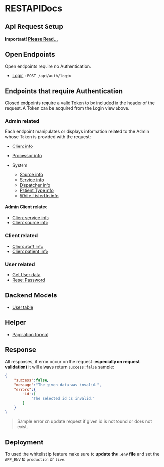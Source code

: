 # RESTAPIDocs

## Api Request Setup
#### Important! [Please Read...](config.md)


## Open Endpoints

Open endpoints require no Authentication.

* [Login](login.md) : `POST /api/auth/login`

## Endpoints that require Authentication

Closed endpoints require a valid Token to be included in the header of the
request. A Token can be acquired from the Login view above.

### Admin related

Each endpoint manipulates or displays information related to the Admin whose
Token is provided with the request:

* [Client info](admin/client/client.md)
* [Processor info](admin/processor/processor.md)

* System
    * [Source info](admin/system/source/source.md)
    * [Service info](admin/service/service.md)
    * [Dispatcher info](admin/system/dispatcher/dispatcher.md)
    * [Patient Type info](admin/system/patient_type/patient_type.md)
    * [White Listed Ip info](admin/system/white_listed_ip/white_listed_ip.md)

#### Admin Client related

* [Client service info](admin/service/client/client.md)
* [Client source info](admin/client/sources/sources.md)

### Client related

* [Client staff info](client/staff/staff.md)
* [Client patient info](client/patient/index.md)


### User related

* [Get User data](user/index.md)
* [Reset Password](user/password.md)


## Backend Models

* [User table](models/user.md)

## Helper

* [Pagination format](helper/pagination.md)

## Response
All responses, if error occur on the request **(especially on request validation)** it will always return `success:false` sample:

```json
{
    "success":false,
    "message":"The given data was invalid.",
    "errors":{
        "id":[
            "The selected id is invalid."
        ]
    }
}
```
> Sample error on update request if given id is not found or does not exist.

## Deployment
To used the whitelist ip feature make sure to **update the `.env` file** and set the `APP_ENV` to `production` or `live`.
